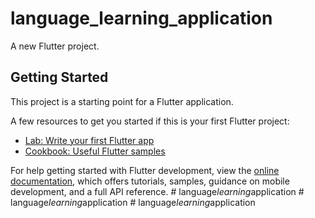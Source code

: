 # language_learning_application

A new Flutter project.

## Getting Started

This project is a starting point for a Flutter application.

A few resources to get you started if this is your first Flutter project:

- [Lab: Write your first Flutter app](https://docs.flutter.dev/get-started/codelab)
- [Cookbook: Useful Flutter samples](https://docs.flutter.dev/cookbook)

For help getting started with Flutter development, view the
[online documentation](https://docs.flutter.dev/), which offers tutorials,
samples, guidance on mobile development, and a full API reference.
#   l a n g u a g e _ l e a r n i n g _ a p p l i c a t i o n  
 #   l a n g u a g e _ l e a r n i n g _ a p p l i c a t i o n  
 #   l a n g u a g e _ l e a r n i n g _ a p p l i c a t i o n  
 